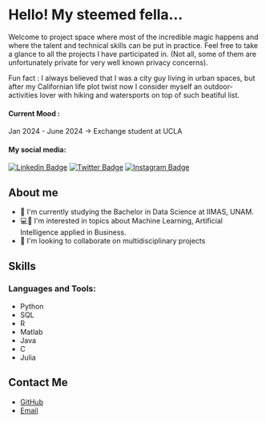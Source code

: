# Hello! My steemed fella...

Welcome to project space where most of the incredible magic happens and where the talent and technical skills can be put in practice. Feel free to take a glance to all the projects I have participated in. (Not all, some of them are unfortunately private for very well known privacy concerns).

Fun fact : I always believed that I was a city guy living in urban spaces, but after my Californian life plot twist now I consider myself an outdoor-activities lover with hiking and watersports on top of such beatiful list.

#### Current Mood : 

Jan 2024 - June 2024 -> Exchange student at UCLA

#### My social media:
[![Linkedin Badge](https://img.shields.io/badge/-LinkedIn-0e76a8?style=flat-square&logo=Linkedin&logoColor=white)](https://www.linkedin.com/in/daniel-malvaez/)
[![Twitter Badge](https://img.shields.io/badge/-Twitter-00acee?style=flat-square&logo=Twitter&logoColor=white)](https://twitter.com/malvaaez)
[![Instagram Badge](https://img.shields.io/badge/-Instagram-e4405f?style=flat-square&logo=Instagram&logoColor=white)](https://www.instagram.com/malvaaez/?next=%2F)

## About me

- 📘 I'm currently studying the Bachelor in Data Science at IIMAS, UNAM.
- 💻🧠 I'm interested in topics about Machine Learning, Artificial Intelligence applied in Business.
- 👥 I'm looking to collaborate on multidisciplinary projects

## Skills

### Languages and Tools:
* Python
* SQL
* R
* Matlab
* Java
* C
* Julia

## Contact Me

- [GitHub](https://github.com/danielmalvaez)
- [Email](malvaez.axel@aries.iimas.unam.mx)
